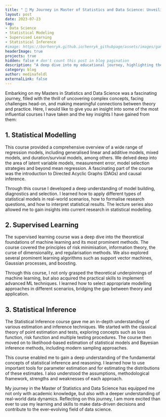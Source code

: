 ```yaml
---
title: " 🚀 My Journey in Master of Statistics and Data Science: Unveiling The Learnings"
layout: post
date: 2023-07-23
tag:
- Data Science
- Statistical Modeling
- Supervised Learning
- Statistical Inference
#image: https://borhenryk.github.io/henryk_githubpage/assets/images/gan.png
headerImage: true
projects: true
hidden: false # don't count this post in blog pagination
description: "A deep dive into my educational journey, highlighting the key learnings from my Master's in Statistics and Data Science."
category: blog
author: medinafeldl
externalLink: false
---
```

Embarking on my Masters in Statistics and Data Science was a fascinating journey, filled with the thrill of uncovering complex concepts, facing challenges head-on, and making meaningful connections between theory and practice. Here, I would like to give you an insight into some of the most influential courses I have taken and the key insights I have gained from them:

## 1. Statistical Modelling

This course provided a comprehensive overview of a wide range of regression models, including generalised linear and additive models, mixed models, and duration/survival models, among others. We delved deep into the area of latent variable models, measurement error, model selection strategies and beyond mean regression. A fascinating part of the course was the introduction to Directed Acyclic Graphs (DAGs) and causal inference.

Through this course I developed a deep understanding of model building, diagnostics and selection. I learned how to apply different types of statistical models in real-world scenarios, how to formalise research questions, and how to interpret statistical results. The lecture series also allowed me to gain insights into current research in statistical modelling.

## 2. Supervised Learning

The supervised learning course was a deep dive into the theoretical foundations of machine learning and its most prominent methods. The course covered the principles of risk minimisation, information theory, the curse of dimensionality, and regularisation methods. We also explored several prominent learning algorithms such as support vector machines, Gaussian processes, and boosting.

Through this course, I not only grasped the theoretical underpinnings of machine learning, but also acquired the practical skills to implement advanced ML techniques. I learned how to select appropriate modelling approaches in different scenarios, bridging the gap between theory and application.

## 3. Statistical Inference
The Statistical Inference course gave me an in-depth understanding of various estimation and inference techniques. We started with the classical theory of point estimation and tests, exploring concepts such as loss function, risk function and multiple testing procedures. The course then moved on to likelihood-based estimation of statistical models and Bayesian inference methods, including modern sampling approaches.

This course enabled me to gain a deep understanding of the fundamental concepts of statistical inference and reasoning. I learned how to use important tools for parameter estimation and for estimating the distributions of these estimates. I also understood the assumptions, methodological framework, strengths and weaknesses of each approach.

My journey in the Master of Statistics and Data Science has equipped me not only with academic knowledge, but also with a deeper understanding of real-world data dynamics. Reflecting on this journey, I am more excited than ever to use my learning and skills to make data-driven decisions and contribute to the ever-evolving field of data science.